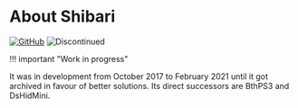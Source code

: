 # About Shibari

[![GitHub](https://img.shields.io/badge/GitHub-yellowgreen?logo=github)](https://github.com/ViGEm/Shibari) ![Discontinued](https://img.shields.io/badge/Project%20discontinued-critical)

!!! important "Work in progress"

It was in development from October 2017 to February 2021 until it got archived in favour of better solutions. Its direct successors are BthPS3 and DsHidMini.
